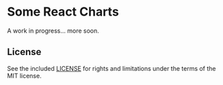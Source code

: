 
# Some React Charts

A work in progress… more soon.


## License

See the included [LICENSE](LICENSE.md) for rights and limitations under the terms of the MIT license.